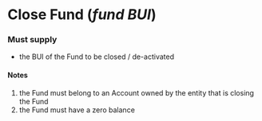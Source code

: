 # Close Fund (*fund BUI*)

### Must supply
 
* the BUI of the Fund to be closed / de-activated

#### Notes
 
1. the Fund must belong to an Account owned by the entity that is closing the Fund
2. the Fund must have a zero balance